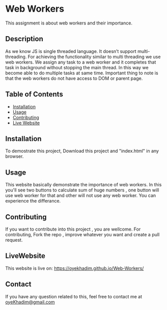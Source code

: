 # Web Workers

This assignment is about web workers and their importance.

## Description

As we know JS is single threaded language. It doesn’t support multi-threading. For achieving the functionality similar to multi threading we use web workers. We assign any task to a web worker and it completes that task in background without stopping the main thread. In this way we become able to do multiple tasks at same time. Important thing to note is that the web workers do not have access to DOM or parent page.

## Table of Contents

- [Installation](#installation)
- [Usage](#usage)
- [Contributing](#contributing)
- [Live Website](#LiveWebsite)

## Installation

To demostrate this project, Download this project and "index.html" in any browser.

## Usage

This website basically demonstrate the importance of web workers. In this you'll see two buttons to calculate sum of huge numbers , one button will use web worker for that and other will not use any web worker. You can experience the differance.

## Contributing

If you want to contribute into this project , you are wellcome. For contributing, Fork the repo , improve whatever you want and create a pull request.

## LiveWebsite

This website is live on: https://oyekhadim.github.io/Web-Workers/

## Contact

If you have any question related to this, feel free to contact me at oyeKhadim@gmail.com
